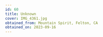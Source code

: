 ```yaml
---
id: 60 
title: Unknown
cover: IMG_4361.jpg
obtained_from: Mountain Spirit, Felton, CA
obtained_on: 2023-09-16
---
```

